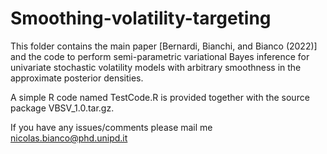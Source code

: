 # Smoothing-volatility-targeting

This folder contains the main paper [Bernardi, Bianchi, and Bianco (2022)] and the code to perform semi-parametric variational Bayes inference for univariate stochastic volatility models with arbitrary smoothness in the approximate posterior densities.

A simple R code named TestCode.R is provided together with the source package VBSV_1.0.tar.gz.

If you have any issues/comments please mail me nicolas.bianco@phd.unipd.it
